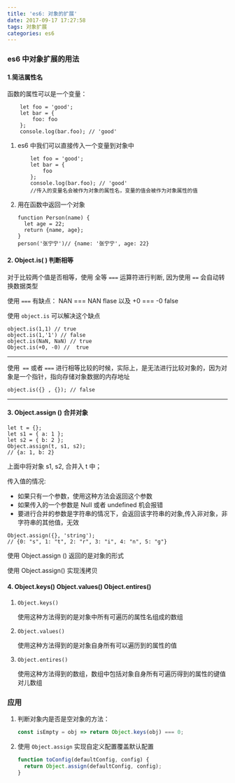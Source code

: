 ```yaml
---
title: 'es6: 对象的扩展'
date: 2017-09-17 17:27:58
tags: 对象扩展
categories: es6
---
```


### es6 中对象扩展的用法

#### 1.简洁属性名

函数的属性可以是一个变量：

```
    let foo = 'good';
    let bar = {
        foo: foo
    };
    console.log(bar.foo); // 'good'
```

1. es6 中我们可以直接传入一个变量到对象中

   ```
       let foo = 'good';
       let bar = {
           foo
       };
       console.log(bar.foo); // 'good' 
       //传入的变量名会被作为对象的属性名，变量的值会被作为对象属性的值
   ```


2. 用在函数中返回一个对象

   ```
   function Person(name) {
     let age = 22;
     return {name, age};
   }
   person('张宁宁')// {name: '张宁宁', age: 22}
   ```

#### 2.  Object.is( ) 判断相等

对于比较两个值是否相等，使用 全等 `===` 运算符进行判断, 因为使用 `==` 会自动转换数据类型

使用 `===` 有缺点： NAN === NAN  flase  以及  +0 === -0 false

使用 `object.is` 可以解决这个缺点

```
object.is(1,1) // true
object.is(1,'1') // false
object.is(NaN, NaN) // true
Object.is(+0, -0) //  true
```

***

使用` ==` 或者 `===` 进行相等比较的时候，实际上，是无法进行比较对象的，因为对象是一个指针，指向存储对象数据的内存地址

```
object.is({} , {}); // false
```

***

#### 3. Object.assign () 合并对象

```
let t = {};
let s1 = { a: 1 };
let s2 = { b: 2 };
Object.assign(t, s1, s2);
// {a: 1, b: 2}
```

上面中将对象 s1, s2,  合并入 t 中；

传入值的情况:

* 如果只有一个参数，使用这种方法会返回这个参数
* 如果传入的一个参数是 Null 或者 undefined 机会报错
* 要进行合并的参数是字符串的情况下，会返回该字符串的对象,传入非对象，非字符串的其他值，无效

```
Object.assign({}, 'string');
// {0: "s", 1: "t", 2: "r", 3: "i", 4: "n", 5: "g"}
```

使用 Object.assign () 返回的是对象的形式

使用 Object.assign() 实现浅拷贝

#### 4. Object.keys()   Object.values()   Object.entires()

1. `Object.keys() `

   使用这种方法得到的是对象中所有可遍历的属性名组成的数组

2. `Object.values() `

   使用这种方法得到的是对象自身所有可以遍历到的属性的值

3. `Object.entires()`

   使用这种方法得到的数组，数组中包括对象自身所有可遍历得到的属性的键值对儿数组

### 应用

1. 判断对象内是否是空对象的方法：

   ```javascript
   const isEmpty = obj => return Object.keys(obj) === 0;
   ```

2. 使用 `Object.assign` 实现自定义配置覆盖默认配置

   ```javascript
   function toConfig(defaultConfig, config) {
     return Object.assign(defaultConfig, config);
   }
   ```

   ​